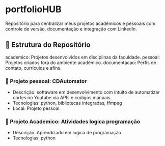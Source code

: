 # portfolioHUB
Repositório para centralizar meus projetos acadêmicos e pessoais com controle de versão, documentação e integração com LinkedIn.

## 📁 Estrutura do Repositório

academico: Projetos desenvolvidos em disciplinas da faculdade.
pessoal: Projetos criados fora do ambiente acadêmico.
documentacao: Perfis de contato, curriculos e afins.

### 📌 Projeto pessoal: CDAutomator
- Descrição: softaware em desenvolvimento com intuito de automatizar cortes no Youtube via APIs e codigos manuais.
- Tecnologias: python, bibliotecas integradas, ffmpeg
- Local: Projeto pessoal.

### 📌 Projeto Academico: Atividades logica programação
- Descrição: Aprendizado em logica de programação.
- Tecnologias: python
